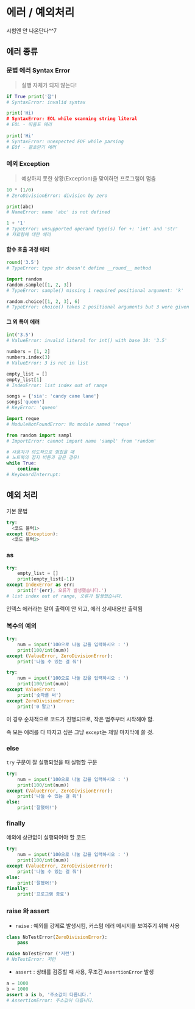 # 에러 / 예외처리

시험엔 안 나온단다^^7

## 에러 종류

### 문법 에러 Syntax Error

> 실행 자체가 되지 않는다!

```python
if True print('참')
# SyntaxError: invalid syntax

print('Hi)
# SyntaxError: EOL while scanning string literal
# EOL - 따옴포 에러
      
print('Hi'
# SyntaxError: unexpected EOF while parsing
# EOf - 괄호닫기 에러
```



### 예외 Exception

> 예상하지 못한 상황(Exception)을 맞이하면 프로그램이 멈춤

```python
10 * (1/0)
# ZeroDivisionError: division by zero

print(abc)
# NameError: name 'abc' is not defined

1 + '1'
# TypeError: unsupported operand type(s) for +: 'int' and 'str'
# 자료형에 대한 에러
```



#### 함수 호출 과정 에러

```python
round('3.5')
# TypeError: type str doesn't define __round__ method

import random
random.sample([1, 2, 3])
# TypeError: sample() missing 1 required positional argument: 'k'

random.choice([1, 2, 3], 6)
# TypeError: choice() takes 2 positional arguments but 3 were given
```

#### 그 외 특이 에러

```python
int('3.5')
# ValueError: invalid literal for int() with base 10: '3.5'

numbers = [1, 2]
numbers.index(3)
# ValueError: 3 is not in list

empty_list = []
empty_list[1]
# IndexError: list index out of range

songs = {'sia': 'candy cane lane'}
songs['queen']
# KeyError: 'queen'

import reque
# ModuleNotFoundError: No module named 'reque'

from random import sampl
# ImportError: cannot import name 'sampl' from 'random'

# 사용자가 의도적으로 멈췄을 때
# 노트북의 정지 버튼과 같은 경우!
while True:
    continue
# KeyboardInterrupt: 
```



## 예외 처리

기본 문법

```python
try:
  <코드 블럭1>
except (Exception): 
  <코드 블럭2>
```

### as

```python
try:
    empty_list = []
    print(empty_list[-1])
except IndexError as err:
    print(f'{err}, 오류가 발생했습니다.')
# list index out of range, 오류가 발생했습니다.
```

인덱스 에러라는 말이 출력이 안 되고, 에러 상세내용만 출력됨



### 복수의 예외

```python
try:
    num = input('100으로 나눌 값을 입력하시오 : ')
    print(100/int(num))
except (ValueError, ZeroDivisionError):
    print('나눌 수 있는 걸 줘')
```

```python
try:
    num = input('100으로 나눌 값을 입력하시오 : ')
    print(100/int(num))
except ValueError:
    print('숫자를 써')
except ZeroDivisionError:
    print('0 말고')
```

이 경우 순차적으로 코드가 진행되므로, 작은 범주부터 시작해야 함.

즉 모든 에러를 다 따지고 싶은 그냥 `except`는 제일 마지막에 쓸 것.

### else

`try` 구문이 잘 실행되었을 때 실행할 구문

```python
try:
    num = input('100으로 나눌 값을 입력하시오 : ')
    print(100/int(num))
except (ValueError, ZeroDivisionError):
    print('나눌 수 있는 걸 줘')
else:
    print('잘했어!')
```

### finally

예외에 상관없이 실행되어야 할 코드

```python
try:
    num = input('100으로 나눌 값을 입력하시오 : ')
    print(100/int(num))
except (ValueError, ZeroDivisionError):
    print('나눌 수 있는 걸 줘')
else:
    print('잘했어!')
finally:
  	print('프로그램 종료')
```

### raise 와 assert

- `raise` : 예외를 강제로 발생시킴, 커스텀 에러 메시지를 보여주기 위해 사용

```python
class NoTestError(ZeroDivisionError):
    pass

raise NoTestError ('저런')
# NoTestError: 저런
```

- `assert` : 상태를 검증할 때 사용, 무조건 `AssertionError` 발생

```python
a = 1000
b = 1000
assert a is b, '주소값이 다릅니다.'
# AssertionError: 주소값이 다릅니다.
```

